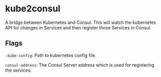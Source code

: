 # kube2consul

A bridge between Kubernetes and Consul. This will watch the kubernetes API for
changes in Services and then register those Services in Consul.

## Flags

`-kube-config`: Path to kubernetes config file.

`consul-address`: The Consul Server address which is used for registering the services.
